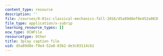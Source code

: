 ```yaml
---
content_type: resource
description: ''
file: /courses/8-01sc-classical-mechanics-fall-2016/d5a89d8ef9e452a083b2de3c03114cb1_ozIdCgo5uI4.vtt
file_type: application/x-subrip
learning_resource_types: []
ocw_type: OCWFile
resourcetype: Other
title: 3play caption file
uid: d5a89d8e-f9e4-52a0-83b2-de3c03114cb1
---
```

